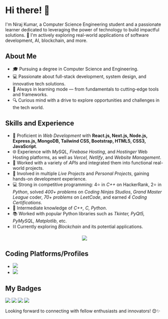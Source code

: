 # Hi there! 👋

I'm Niraj Kumar, a Computer Science Engineering student and a passionate learner dedicated to leveraging the power of technology to build impactful solutions. 🚀 I'm actively exploring real-world applications of software development, AI, blockchain, and more.

## About Me
- 🎓 Pursuing a degree in Computer Science and Engineering.
- 💻 Passionate about full-stack development, system design, and innovative tech solutions.
- 🌱 Always in learning mode — from fundamentals to cutting-edge tools and frameworks.
- 🔍 Curious mind with a drive to explore opportunities and challenges in the tech world.

## Skills and Experience
- 🚀 Proficient in *Web Development* with **React.js, Next.js, Node.js, Express.js, MongoDB, Tailwind CSS, Bootstrap, HTML5, CSS3, JavaScript**.
- 🌐 Experience with *MySQL, Firebase Hosting*, and *Hostinger* Web Hosting platforms, as well as *Vercel, Netlify*, and *Website Management*.
- 🤖 Worked with a variety of *APIs* and integrated them into functional real-world projects.
- 💼 Involved in multiple *Live Projects* and *Personal Projects*, gaining hands-on development experience.
- 💻 Strong in competitive programming: 4⭐ in *C++* on HackerRank, 2⭐ in *Python*, solved *400+ problems* on *Coding Ninjas Studios*, *Grand Master League* coder, *70+ problems* on *LeetCode*, and earned *4 Coding Certifications*.
- 🐍 Intermediate knowledge of *C++, C, Python*.
- 📚 Worked with popular Python libraries such as *Tkinter, PyQt5, PyMySQL, Matplotlib*, etc.
- ⛓ Currently exploring *Blockchain* and its potential applications.

<p align="center">
  <a href="https://go-skill-icons.vercel.app/">
    <img
      src="https://go-skill-icons.vercel.app/api/icons?i=c,cpp,python,html,css,js,ts,react,nextjs,nodejs,express,mongodb,mysql,flask,java,git,github,vscode,tailwind,firebase,vercel,postman,thunderclient,expo,androidstudio,figma,redux,materialui,docker,kubernetes,jwt,linux,wordpress,xampp,axios,chatgpt,gcp,restapi,graphql,systemdesign"
    />
  </a>
</p>




## Coding Platforms/Profiles
- <a href = "https://www.hackerrank.com/profile/sujalsinha2001"><img src="https://img.shields.io/badge/-Hackerrank-2EC866?style=for-the-badge&logo=HackerRank&logoColor=white"></a>
- <a href = "https://www.cloudskillsboost.google/public_profiles/9d0fa969-73a5-401f-bedc-18f0d42a8059"><img src="https://img.shields.io/badge/Google_Cloud-4285F4?style=for-the-badge&logo=google-cloud&logoColor=white"></a>

## My Badges
<a href=""><img src="https://learn.microsoft.com/en-us/training/achievements/github-introduction-products.svg"></a>
<a href=""><img src="https://learn.microsoft.com/en-us/training/achievements/github/introduction-to-github.svg"></a>
<a href=""><img src="https://learn.microsoft.com/en-us/training/achievements/student-evangelism/introduction-to-git-badge.svg"></a>
<a href=""><img src="https://learn.microsoft.com/en-us/learn/achievements/generic-badge.svg"></a>





Looking forward to connecting with fellow enthusiasts and innovators! 😊✨
